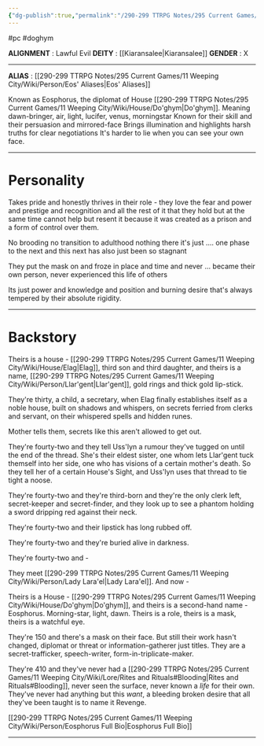 ```yaml
---
{"dg-publish":true,"permalink":"/290-299 TTRPG Notes/295 Current Games/11 Weeping City/Wiki/Person/Eosphorus/"}
---
```



#pc #doghym


**ALIGNMENT** : Lawful Evil
**DEITY** : [[Kiaransalee\|Kiaransalee]]
**GENDER** : X

---

**ALIAS** : [[290-299 TTRPG Notes/295 Current Games/11 Weeping City/Wiki/Person/Eos' Aliases\|Eos' Aliases]]

Known as Eosphorus, the diplomat of House [[290-299 TTRPG Notes/295 Current Games/11 Weeping City/Wiki/House/Do'ghym\|Do'ghym]].
	Meaning dawn-bringer, air, light, lucifer, venus, morningstar
	Known for their skill and their persuasion and mirrored-face
	Brings illumination and highlights harsh truths for clear negotiations
	It's harder to lie when you can see your own face.

---

# Personality

Takes pride and honestly thrives in their role - they love the fear and power and prestige and recognition and all the rest of it that they hold but at the same time cannot help but resent it because it was created as a prison and a form of control over them.

No brooding no transition to adulthood nothing there it's just .... one phase to the next and this next has also just been so stagnant

They put the mask on and froze in place and time and never ... became their own person, never experienced this life of others

Its just power and knowledge and position and burning desire that's always tempered by their absolute rigidity.

---

# Backstory

Theirs is a house - [[290-299 TTRPG Notes/295 Current Games/11 Weeping City/Wiki/House/Elag\|Elag]], third son and third daughter, and theirs is a name, [[290-299 TTRPG Notes/295 Current Games/11 Weeping City/Wiki/Person/Llar'gent\|Llar'gent]], gold rings and thick gold lip-stick.

They're thirty, a child, a secretary, when Elag finally establishes itself as a noble house, built on shadows and whispers, on secrets ferried from clerks and servant, on their whispered spells and hidden runes.

Mother tells them, secrets like this aren't allowed to get out.

They're fourty-two and they tell Uss'lyn a rumour they've tugged on until the end of the thread. She's their eldest sister, one whom lets Llar'gent tuck themself into her side, one who has visions of a certain mother's death. So they tell her of a certain House's Sight, and Uss'lyn uses that thread to tie tight a noose.

They're fourty-two and they're third-born and they're the only clerk left, secret-keeper and secret-finder, and they look up to see a phantom holding a sword dripping red against their neck.

They're fourty-two and their lipstick has long rubbed off.

They're fourty-two and they're buried alive in darkness.

They're fourty-two and -

They meet [[290-299 TTRPG Notes/295 Current Games/11 Weeping City/Wiki/Person/Lady Lara'el\|Lady Lara'el]]. And now -

Theirs is a House - [[290-299 TTRPG Notes/295 Current Games/11 Weeping City/Wiki/House/Do'ghym\|Do'ghym]], and theirs is a second-hand name - Eosphorus. Morning-star, light, dawn. Theirs is a role, theirs is a mask, theirs is a watchful eye.

They're 150 and there's a mask on their face. But still their work hasn't changed, diplomat or threat or information-gatherer just titles. They are a secret-trafficker, speech-writer, form-in-triplicate-maker.

They're 410 and they've never had a [[290-299 TTRPG Notes/295 Current Games/11 Weeping City/Wiki/Lore/Rites and Rituals#Blooding\|Rites and Rituals#Blooding]], never seen the surface, never known a _life_ for their own. They've never had anything but this _want_, a bleeding broken desire that all they've been taught is to name it Revenge.

[[290-299 TTRPG Notes/295 Current Games/11 Weeping City/Wiki/Person/Eosphorus Full Bio\|Eosphorus Full Bio]]

---

